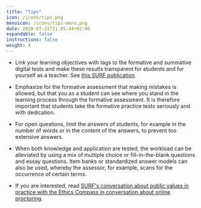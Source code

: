 ```yaml
---
title: "Tips"
icon: /icons/tips.png
menuicon: /icons/tips-menu.png
date: 2020-07-31T11:05:44+02:00
expandable: false
instructions: false
weight: 4
---
```


* Link your learning objectives with tags to the formative and summative digital tests and make these results transparent for students and for yourself as a teacher. See [this SURF publication](https://www.surf.nl/good-practice-feedback-op-basis-van-digitale-toetsresultaten).

* Emphasize for the formative assessment that making mistakes is allowed, but that you as a student can see where you stand in the learning process through the formative assessment. It is therefore important that students take the formative practice tests seriously and with dedication.

* For open questions, limit the answers of students, for example in the number of words or in the content of the answers, to prevent too extensive answers.

* When both knowledge and application are tested, the workload can be alleviated by using a mix of multiple choice or fill-in-the-blank questions and essay questions. Item banks or standardized answer models can also be used, whereby the assessor, for example, scans for the occurrence of certain terms.

* If you are interested, read [SURF's conversation about public values in practice with the Ethics Compass in conversation about online proctoring](https://communities.surf.nl/publieke-waarden/artikel/publieke-waarden-in-de-praktijk-met-het-ethiekkompas-in-gesprek-over).